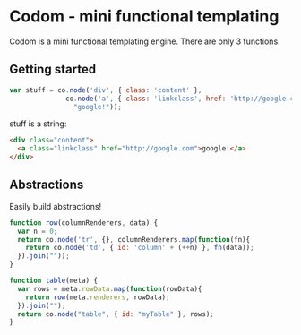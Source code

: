 
# Codom - mini functional templating

Codom is a mini functional templating engine. There are only 3 functions.

## Getting started

```js
var stuff = co.node('div', { class: 'content' },
              co.node('a', { class: 'linkclass', href: 'http://google.com' },
                "google!"));
```

stuff is a string:

```html
<div class="content">
  <a class="linkclass" href="http://google.com">google!</a>
</div>
```

## Abstractions

Easily build abstractions!

```js
function row(columnRenderers, data) {
  var n = 0;
  return co.node('tr', {}, columnRenderers.map(function(fn){
    return co.node('td', { id: 'column' + (++n) }, fn(data));
  }).join(""));
}

function table(meta) {
  var rows = meta.rowData.map(function(rowData){
    return row(meta.renderers, rowData);
  }).join("");
  return co.node("table", { id: "myTable" }, rows);
}
``` 

